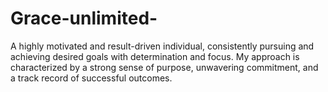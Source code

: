 # Grace-unlimited-
A highly motivated and result-driven individual, consistently pursuing and achieving desired goals with determination and focus. My approach is characterized by a strong sense of purpose, unwavering commitment, and a track record of successful outcomes.
